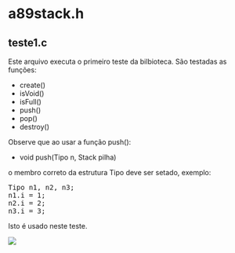 # a89stack.h

## teste1.c

Este arquivo executa o primeiro teste da bilbioteca. São testadas as funções:
- create()
- isVoid()
- isFull()
- push()
- pop()
- destroy()


Observe que ao usar a função push():

- void push(Tipo n, Stack pilha)

o membro correto da estrutura Tipo deve ser setado, exemplo:

<pre>
Tipo n1, n2, n3;
n1.i = 1;
n2.i = 2;
n3.i = 3;
</pre>

Isto é usado neste teste.

<img src="https://drive.google.com/file/d/13Kx4YPvOy-7xzl-Cvhebg9qfCHBDzrDi/view?usp=sharing">
